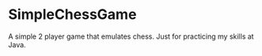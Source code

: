 # SimpleChessGame
A simple 2 player game that emulates chess. Just for practicing my skills at Java.
